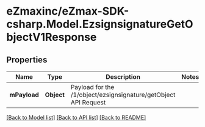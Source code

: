 
# eZmaxinc/eZmax-SDK-csharp.Model.EzsignsignatureGetObjectV1Response

## Properties

Name | Type | Description | Notes
------------ | ------------- | ------------- | -------------
**mPayload** | **Object** | Payload for the /1/object/ezsignsignature/getObject API Request | 

[[Back to Model list]](../README.md#documentation-for-models)
[[Back to API list]](../README.md#documentation-for-api-endpoints)
[[Back to README]](../README.md)

